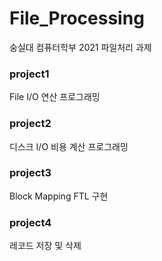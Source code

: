 # File_Processing

숭실대 컴퓨터학부 2021 파일처리 과제

### project1
File I/O 연산 프로그래밍

### project2
디스크 I/O 비용 계산 프로그래밍

### project3
Block Mapping FTL 구현

### project4
레코드 저장 및 삭제
